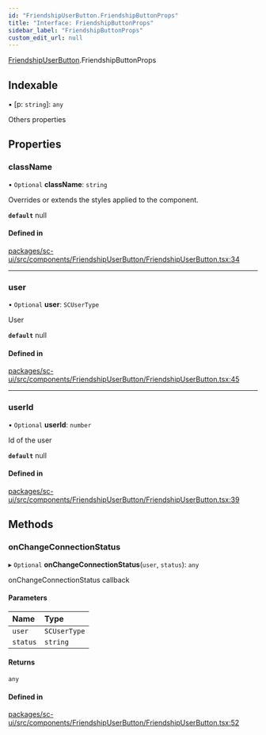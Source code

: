 ```yaml
---
id: "FriendshipUserButton.FriendshipButtonProps"
title: "Interface: FriendshipButtonProps"
sidebar_label: "FriendshipButtonProps"
custom_edit_url: null
---
```


[FriendshipUserButton](../modules/FriendshipUserButton).FriendshipButtonProps

## Indexable

▪ [p: `string`]: `any`

Others properties

## Properties

### className

• `Optional` **className**: `string`

Overrides or extends the styles applied to the component.

**`default`** null

#### Defined in

[packages/sc-ui/src/components/FriendshipUserButton/FriendshipUserButton.tsx:34](https://github.com/selfcommunity/community-ui/blob/009afd8/packages/sc-ui/src/components/FriendshipUserButton/FriendshipUserButton.tsx#L34)

___

### user

• `Optional` **user**: `SCUserType`

User

**`default`** null

#### Defined in

[packages/sc-ui/src/components/FriendshipUserButton/FriendshipUserButton.tsx:45](https://github.com/selfcommunity/community-ui/blob/009afd8/packages/sc-ui/src/components/FriendshipUserButton/FriendshipUserButton.tsx#L45)

___

### userId

• `Optional` **userId**: `number`

Id of the user

**`default`** null

#### Defined in

[packages/sc-ui/src/components/FriendshipUserButton/FriendshipUserButton.tsx:39](https://github.com/selfcommunity/community-ui/blob/009afd8/packages/sc-ui/src/components/FriendshipUserButton/FriendshipUserButton.tsx#L39)

## Methods

### onChangeConnectionStatus

▸ `Optional` **onChangeConnectionStatus**(`user`, `status`): `any`

onChangeConnectionStatus callback

#### Parameters

| Name | Type |
| :------ | :------ |
| `user` | `SCUserType` |
| `status` | `string` |

#### Returns

`any`

#### Defined in

[packages/sc-ui/src/components/FriendshipUserButton/FriendshipUserButton.tsx:52](https://github.com/selfcommunity/community-ui/blob/009afd8/packages/sc-ui/src/components/FriendshipUserButton/FriendshipUserButton.tsx#L52)
